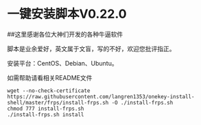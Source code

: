 一键安装脚本V0.22.0
===========
##这里感谢各位大神们开发的各种牛逼软件

脚本是业余爱好，英文属于文盲，写的不好，欢迎您批评指正。

安装平台：CentOS、Debian、Ubuntu。

如需帮助请看相关README文件

```
wget --no-check-certificate https://raw.githubusercontent.com/langren1353/onekey-install-shell/master/frps/install-frps.sh -O ./install-frps.sh
chmod 777 install-frps.sh
./install-frps.sh install
```
